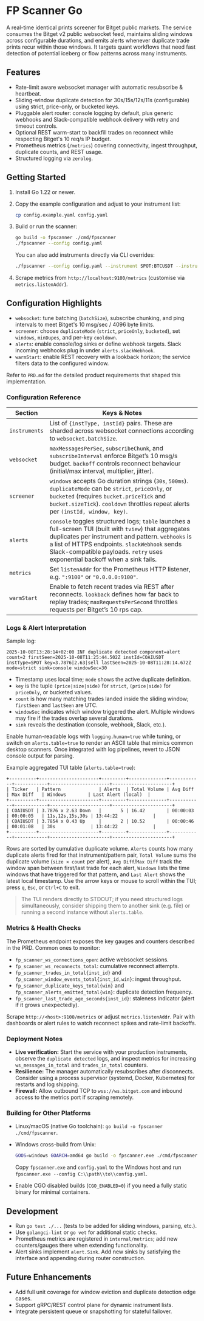 # FP Scanner Go

A real-time identical prints screener for Bitget public markets. The service
consumes the Bitget v2 public websocket feed, maintains sliding windows across
configurable durations, and emits alerts whenever duplicate trade prints recur
within those windows. It targets quant workflows that need fast detection of
potential iceberg or flow patterns across many instruments.

## Features

- Rate-limit aware websocket manager with automatic resubscribe & heartbeat.
- Sliding-window duplicate detection for 30s/15s/12s/11s (configurable) using
  strict, price-only, or bucketed keys.
- Pluggable alert router: console logging by default, plus generic webhooks and
  Slack-compatible webhook delivery with retry and timeout controls.
- Optional REST warm-start to backfill trades on reconnect while respecting
  Bitget's 10 req/s IP budget.
- Prometheus metrics (`/metrics`) covering connectivity, ingest throughput,
  duplicate counts, and REST usage.
- Structured logging via `zerolog`.

## Getting Started

1. Install Go 1.22 or newer.
2. Copy the example configuration and adjust to your instrument list:

   ```bash
   cp config.example.yaml config.yaml
   ```

3. Build or run the scanner:

   ```bash
   go build -o fpscanner ./cmd/fpscanner
   ./fpscanner --config config.yaml
   ```

   You can also add instruments directly via CLI overrides:

   ```bash
   ./fpscanner --config config.yaml --instrument SPOT:BTCUSDT --instrument SPOT:ETHUSDT
   ```

4. Scrape metrics from `http://localhost:9100/metrics` (customise via
   `metrics.listenAddr`).

## Configuration Highlights

- `websocket`: tune batching (`batchSize`), subscribe chunking, and ping
  intervals to meet Bitget's 10 msg/sec / 4096 byte limits.
- `screener`: choose `duplicateMode` (`strict`, `priceOnly`, `bucketed`), set
  `windows`, `minDupes`, and per-key `cooldown`.
- `alerts`: enable console/log sinks or define webhook targets. Slack incoming
  webhooks plug in under `alerts.slackWebhook`.
- `warmStart`: enable REST recovery with a lookback horizon; the service filters
  data to the configured window.

Refer to `PRD.md` for the detailed product requirements that shaped this
implementation.

### Configuration Reference

| Section      | Keys & Notes |
|--------------|--------------|
| `instruments` | List of `{instType, instId}` pairs. These are sharded across websocket connections according to `websocket.batchSize`. |
| `websocket`   | `maxMessagesPerSec`, `subscribeChunk`, and `subscribeInterval` enforce Bitget’s 10 msg/s budget. `backoff` controls reconnect behaviour (initial/max interval, multiplier, jitter). |
| `screener`    | `windows` accepts Go duration strings (`30s`, `500ms`). `duplicateMode` can be `strict`, `priceOnly`, or `bucketed` (requires `bucket.priceTick` and `bucket.sizeTick`). `cooldown` throttles repeat alerts per `(instId, window, key)`. |
| `alerts`      | `console` toggles structured logs; `table` launches a full-screen TUI (built with `tview`) that aggregates duplicates per instrument and pattern. `webhooks` is a list of HTTPS endpoints. `slackWebhook` sends Slack-compatible payloads. `retry` uses exponential backoff when a sink fails. |
| `metrics`     | Set `listenAddr` for the Prometheus HTTP listener, e.g. `":9100"` or `"0.0.0.0:9100"`. |
| `warmStart`   | Enable to fetch recent trades via REST after reconnects. `lookback` defines how far back to replay trades; `maxRequestsPerSecond` throttles requests per Bitget’s 10 rps cap. |

### Logs & Alert Interpretation

Sample log:

```
2025-10-08T13:28:14+02:00 INF duplicate detected component=alert count=2 firstSeen=2025-10-08T11:25:44.502Z instId=COAIUSDT instType=SPOT key=3.7876|2.63|sell lastSeen=2025-10-08T11:28:14.672Z mode=strict sink=console windowSec=30
```

- Timestamp uses local time; `mode` shows the active duplicate definition.
- `key` is the tuple `(price|size|side)` for `strict`, `(price|side)` for `priceOnly`, or bucketed values.
- `count` is how many matching trades landed inside the sliding window; `firstSeen` and `lastSeen` are UTC.
- `windowSec` indicates which window triggered the alert. Multiple windows may fire if the trades overlap several durations.
- `sink` reveals the destination (console, webhook, Slack, etc.).

Enable human-readable logs with `logging.human=true` while tuning, or switch on `alerts.table=true` to render an ASCII table that mimics common desktop scanners. Once integrated with log pipelines, revert to JSON console output for parsing.

Example aggregated TUI table (`alerts.table=true`):

```
+----------+----------------------+---------+--------------+------------+------------+----------------------+----------------------+
| Ticker   | Pattern              | Alerts  | Total Volume | Avg Diff   | Max Diff   | Windows        | Last Alert (local)  |
+----------+----------------------+---------+--------------+------------+------------+----------------------+----------------------+
| COAIUSDT | 3.7876 x 2.63 Down   |       5 | 16.42        | 00:00:03   | 00:00:05   | 11s,12s,15s,30s | 13:44:22             |
| COAIUSDT | 3.7854 x 0.43 Up     |       2 | 10.52        | 00:00:46   | 00:01:08   | 30s             | 13:44:22             |
+----------+----------------------+---------+--------------+------------+------------+----------------------+----------------------+
```

Rows are sorted by cumulative duplicate volume. `Alerts` counts how many duplicate alerts fired for that instrument/pattern pair, `Total Volume` sums the duplicate volume (`size × count` per alert), `Avg Diff`/`Max Diff` track the window span between first/last trade for each alert, `Windows` lists the time windows that have triggered for that pattern, and `Last Alert` shows the latest local timestamp. Use the arrow keys or mouse to scroll within the TUI; press `q`, `Esc`, or `Ctrl+C` to exit.

> The TUI renders directly to STDOUT; if you need structured logs simultaneously, consider shipping them to another sink (e.g. file) or running a second instance without `alerts.table`.

### Metrics & Health Checks

The Prometheus endpoint exposes the key gauges and counters described in the PRD. Common ones to monitor:

- `fp_scanner_ws_connections_open`: active websocket sessions.
- `fp_scanner_ws_reconnects_total`: cumulative reconnect attempts.
- `fp_scanner_trades_in_total{inst_id}` and `fp_scanner_window_events_total{inst_id,win}`: ingest throughput.
- `fp_scanner_duplicate_keys_total{win}` and `fp_scanner_alerts_emitted_total{win}`: duplicate detection frequency.
- `fp_scanner_last_trade_age_seconds{inst_id}`: staleness indicator (alert if it grows unexpectedly).

Scrape `http://<host>:9100/metrics` or adjust `metrics.listenAddr`. Pair with dashboards or alert rules to watch reconnect spikes and rate-limit backoffs.

### Deployment Notes

- **Live verification:** Start the service with your production instruments, observe the `duplicate detected` logs, and inspect metrics for increasing `ws_messages_in_total` and `trades_in_total` counters.
- **Resilience:** The manager automatically resubscribes after disconnects. Consider using a process supervisor (systemd, Docker, Kubernetes) for restarts and log shipping.
- **Firewall:** Allow outbound TCP to `wss://ws.bitget.com` and inbound access to the metrics port if scraping remotely.

### Building for Other Platforms

- Linux/macOS (native Go toolchain): `go build -o fpscanner ./cmd/fpscanner`.
- Windows cross-build from Unix:
  ```bash
  GOOS=windows GOARCH=amd64 go build -o fpscanner.exe ./cmd/fpscanner
  ```
  Copy `fpscanner.exe` and `config.yaml` to the Windows host and run
  `fpscanner.exe --config C:\\path\\to\\config.yaml`.

- Enable CGO disabled builds (`CGO_ENABLED=0`) if you need a fully static binary for minimal containers.


## Development

- Run `go test ./...` (tests to be added for sliding windows, parsing, etc.).
- Use `golangci-lint` or `go vet` for additional static checks.
- Prometheus metrics are registered in `internal/metrics`; add new counters/gauges
  there when extending functionality.
- Alert sinks implement `alert.Sink`. Add new sinks by satisfying the interface
  and appending during router construction.

## Future Enhancements

- Add full unit coverage for window eviction and duplicate detection edge cases.
- Support gRPC/REST control plane for dynamic instrument lists.
- Integrate persistent queue or snapshotting for stateful failover.
